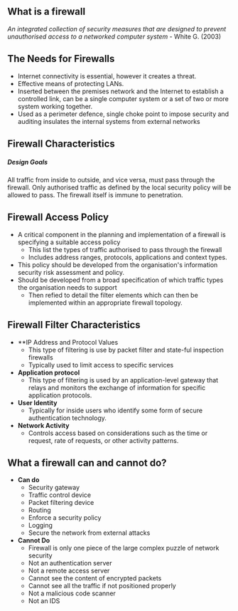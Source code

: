 ## What is a firewall

*An integrated collection of security measures that are designed to prevent unauthorised access to a networked computer system* - White G. (2003)

## The Needs for Firewalls

 - Internet connectivity is essential, however it creates a threat.
 - Effective means of protecting LANs.
 - Inserted between the premises network and the Internet to establish a controlled link, can be a single computer system or a set of two or more system working together.
 - Used as a perimeter defence, single choke point to impose security and auditing insulates the internal systems from external networks

## Firewall Characteristics

##### Design Goals

All traffic from inside to outside, and vice versa, must pass through the firewall.
Only authorised traffic as defined by the local security policy will be allowed to pass.
The firewall itself is immune to penetration.

## Firewall Access Policy

 - A critical component in the planning and implementation of a firewall is specifying a suitable access policy
	 - This list the types of traffic authorised to pass through the firewall
	 - Includes address ranges, protocols, applications and context types.
 - This policy should be developed from the organisation's information security risk assessment and policy.
 - Should be developed from a broad specification of which traffic types the organisation needs to support
	 - Then refied to detail the filter elements which can then be implemented within an appropriate firewall topology.

## Firewall Filter Characteristics

 - **IP Address and Protocol Values
	 - This type of filtering is use by packet filter and state-ful inspection firewalls
	 - Typically used to limit access to specific services
 - **Application protocol**
	 - This type of filtering is used by an application-level gateway that relays and monitors the exchange of information for specific application protocols.
 - **User Identity**
	 - Typically for inside users who identify some form of secure authentication technology.
 - **Network Activity**
	 - Controls access based on considerations such as the time or request, rate of requests, or other activity patterns.

## What a firewall can and cannot do?

 - **Can do**
	 - Security gateway
	 - Traffic control device
	 - Packet filtering device
	 - Routing
	 - Enforce a security policy
	 - Logging
	 - Secure the network from external attacks
 - **Cannot Do**
	 - Firewall is only one piece of the large complex puzzle of network security
	 - Not an authentication server
	 - Not a remote access server
	 - Cannot see the content of encrypted packets
	 - Cannot see all the traffic if not positioned properly
	 - Not a malicious code scanner
	 - Not an IDS
